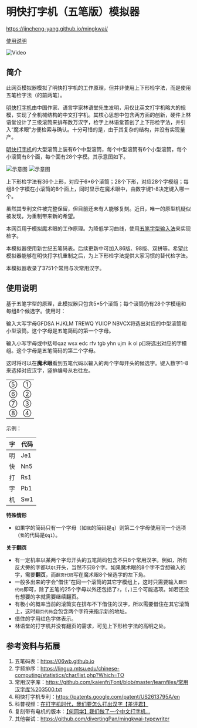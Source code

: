 # 明快打字机（五笔版）模拟器

https://jincheng-yang.github.io/mingkwai/

[使用说明](#使用说明)

![Video](assets/recording.gif)

## 简介

此网页模拟器模拟了明快打字机的工作原理，但并非使用上下形检字法，而是使用五笔检字法（的前两笔）。

[明快打字机](https://zh.wikipedia.org/zh-cn/中文打字機#明快)由中国作家、语言学家林语堂先生发明，用仅比英文打字机略大的规模，实现了全机械结构的中文打字机。其核心思想中包含两方面的创新，硬件上林语堂设计了三级滚筒来排布数万汉字，检字上林语堂首创了上下形检字法，并引入“魔术眼”方便检索与确认。十分可惜的是，由于其复杂的结构，并没有实现量产。

[明快打字机](https://zh.wikipedia.org/zh-cn/中文打字機#明快)的大型滚筒上装有6个中型滚筒，每个中型滚筒有6个小型滚筒，每个小滚筒有8个面，每个面有28个字模。其示意图如下。

![示意图](https://patentimages.storage.googleapis.com/bb/a7/73/382a607a306f76/US2613795-drawings-page-2.png)
![示意图](https://patentimages.storage.googleapis.com/b8/04/1b/12e0e4efaa7998/US2613795-drawings-page-3.png)

上下形检字法有36个上形，对应于6*6个滚筒；28个下形，对应28个字模组；每组8个字模在小滚筒的8个面上，同时显示在魔术眼中，由数字键1-8决定键入哪一个。

虽然其专利文件被完整保留，但目前还未有人能够复刻。近日，唯一的原型机疑似被发现，为重制带来新的希望。

本网页用于模拟魔术眼的工作原理。为降低学习曲线，使用[五笔字型输入法](https://zh.wikipedia.org/wiki/五笔字型输入法#新世纪版)来实现检字。

本模拟器使用新世纪五笔码表。后续更新中可加入86版、98版、双拼等。希望此模拟器能够在明快打字机重制之后，为上下形检字法提供大家习惯的替代检字法。

本模拟器收录了3751个常用与次常用汉字。

## 使用说明

基于五笔字型的原理，此模拟器只包含5*5个滚筒；每个滚筒仍有28个字模组和每组8个候选字。使用时：

输入大写字母GFDSA HJKLM TREWQ YUIOP NBVCX将选出对应的中型滚筒和小型滚筒。这个字母是五笔简码的第一个字母。

输入小写字母或中括号qaz wsx edc rfv tgb yhn ujm ik ol p[]将选出对应的字模组。这个字母是五笔简码的第二个字母。

这时将可以在**魔术眼**看到五笔代码以输入的两个字母开头的候选字。键入数字1-8来选择对应汉字，竖排编号从右往左。

|||
|--|--|
|⑤|①|
|⑥|②|
|⑦|③|
|⑧|④|

示例：

|字|代码|
|--|---|
|明|Je1|
|快|Nn5|
|打|Rs1|
|字|Pb1|
|机|Sw1|


**特殊情形**

* 如果字的简码只有一个字母（如`我`的简码是`q`）则第二个字母使用同一个选项（`我`的代码是`Qq1`）。

**关于翻页**

* 有一定机率以某两个字母开头的五笔简码包含不只8个常用汉字。例如，所有反犬旁的字都以`Qt`开头，当然不只8个字。如果魔术眼的8个字不含想输入的字，需要**翻页**，而`翻页代码`写在魔术眼8个候选字的左下角。
* 一般多出来的字会“借住”在同一个滚筒的其它字模组上，这时只需要输入`翻页代码`即可，除了五笔的25个字母以外还包括了`z`，`[`，`]`三个可能选项。如若还没有想要的字就需要继续翻页。
* 有极小的概率当前的滚筒实在排布不下借住的汉字，所以需要借住在其它滚筒上，这时`翻页代码`会包含两个字符来指示新的地址。
* 借住的字用红色字体表示。
* 林语堂的打字机并没有翻页的需求，可见上下形检字法的高明之处。

## 参考资料与拓展

1. 五笔码表：https://06wb.github.io
2. 字频排序：https://lingua.mtsu.edu/chinese-computing/statistics/char/list.php?Which=TO
3. 常用汉字库：https://github.com/kaienfr/Font/blob/master/learnfiles/常用汉字库%203500.txt
4. 明快打字机专利：https://patents.google.com/patent/US2613795A/en
5. 科普视频：[在打字机时代，我们要怎么打出汉字【差评君】](https://www.bilibili.com/video/BV1eM4y1w7JF/)
6. 复刻带有电机的版本：[【何同学】我们做了一个中文打字机...](https://www.youtube.com/watch?v=yNoWMaOyWHY)
7. 其他尝试：https://github.com/divertingPan/mingkwai-typewriter